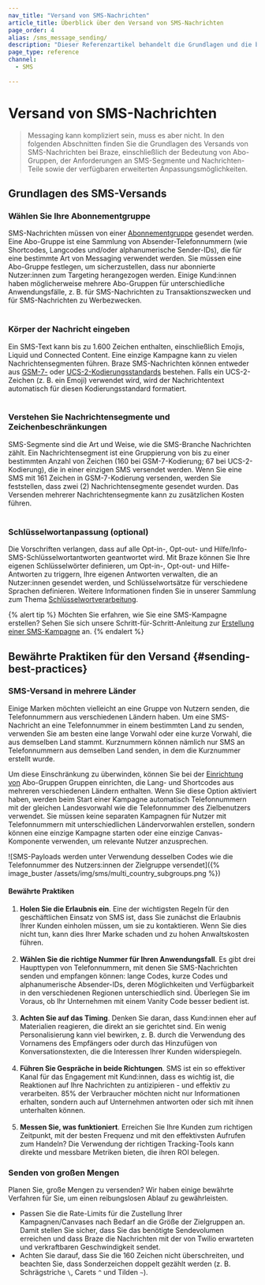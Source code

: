 ```yaml
---
nav_title: "Versand von SMS-Nachrichten"
article_title: Überblick über den Versand von SMS-Nachrichten
page_order: 4
alias: /sms_message_sending/
description: "Dieser Referenzartikel behandelt die Grundlagen und die besten Praktiken des SMS-Versands."
page_type: reference
channel:
  - SMS
  
---
```


# Versand von SMS-Nachrichten

> Messaging kann kompliziert sein, muss es aber nicht. In den folgenden Abschnitten finden Sie die Grundlagen des Versands von SMS-Nachrichten bei Braze, einschließlich der Bedeutung von Abo-Gruppen, der Anforderungen an SMS-Segmente und Nachrichten-Teile sowie der verfügbaren erweiterten Anpassungsmöglichkeiten.

## Grundlagen des SMS-Versands

### Wählen Sie Ihre Abonnementgruppe

SMS-Nachrichten müssen von einer [Abonnementgruppe]({{site.baseurl}}/sms_rcs_subscription_groups/) gesendet werden. Eine Abo-Gruppe ist eine Sammlung von Absender-Telefonnummern (wie Shortcodes, Langcodes und/oder alphanumerische Sender-IDs), die für eine bestimmte Art von Messaging verwendet werden. Sie müssen eine Abo-Gruppe festlegen, um sicherzustellen, dass nur abonnierte Nutzer:innen zum Targeting herangezogen werden. Einige Kund:innen haben möglicherweise mehrere Abo-Gruppen für unterschiedliche Anwendungsfälle, z. B. für SMS-Nachrichten zu Transaktionszwecken und für SMS-Nachrichten zu Werbezwecken.<br><br>

### Körper der Nachricht eingeben

Ein SMS-Text kann bis zu 1.600 Zeichen enthalten, einschließlich Emojis, Liquid und Connected Content. Eine einzige Kampagne kann zu vielen Nachrichtensegmenten führen. Braze SMS-Nachrichten können entweder aus [GSM-7-](https://en.wikipedia.org/wiki/GSM_03.38) oder [UCS-2-Kodierungsstandards](https://en.wikipedia.org/wiki/Universal_Coded_Character_Set) bestehen. Falls ein UCS-2-Zeichen (z. B. ein Emoji) verwendet wird, wird der Nachrichtentext automatisch für diesen Kodierungsstandard formatiert.<br><br> 

### Verstehen Sie Nachrichtensegmente und Zeichenbeschränkungen

SMS-Segmente sind die Art und Weise, wie die SMS-Branche Nachrichten zählt. Ein Nachrichtensegment ist eine Gruppierung von bis zu einer bestimmten Anzahl von Zeichen (160 bei GSM-7-Kodierung; 67 bei UCS-2-Kodierung), die in einer einzigen SMS versendet werden. Wenn Sie eine SMS mit 161 Zeichen in GSM-7-Kodierung versenden, werden Sie feststellen, dass zwei (2) Nachrichtensegmente gesendet wurden. Das Versenden mehrerer Nachrichtensegmente kann zu zusätzlichen Kosten führen.<br><br>

### Schlüsselwortanpassung (optional)

Die Vorschriften verlangen, dass auf alle Opt-in-, Opt-out- und Hilfe/Info-SMS-Schlüsselwortantworten geantwortet wird. Mit Braze können Sie Ihre eigenen Schlüsselwörter definieren, um Opt-in-, Opt-out- und Hilfe-Antworten zu triggern, Ihre eigenen Antworten verwalten, die an Nutzer:innen gesendet werden, und Schlüsselwortsätze für verschiedene Sprachen definieren. Weitere Informationen finden Sie in unserer Sammlung zum Thema [Schlüsselwortverarbeitung]({{site.baseurl}}/user_guide/message_building_by_channel/sms_mms_rcs/keywords/).

{% alert tip %}
Möchten Sie erfahren, wie Sie eine SMS-Kampagne erstellen? Sehen Sie sich unsere Schritt-für-Schritt-Anleitung zur [Erstellung einer SMS-Kampagne]({{site.baseurl}}/user_guide/message_building_by_channel/sms_mms_rcs/sms/create/) an.
{% endalert %}

## Bewährte Praktiken für den Versand {#sending-best-practices}

### SMS-Versand in mehrere Länder

Einige Marken möchten vielleicht an eine Gruppe von Nutzern senden, die Telefonnummern aus verschiedenen Ländern haben. Um eine SMS-Nachricht an eine Telefonnummer in einem bestimmten Land zu senden, verwenden Sie am besten eine lange Vorwahl oder eine kurze Vorwahl, die aus demselben Land stammt. Kurznummern können nämlich nur SMS an Telefonnummern aus demselben Land senden, in dem die Kurznummer erstellt wurde. 

Um diese Einschränkung zu überwinden, können Sie bei der [Einrichtung von]({{site.baseurl}}/user_guide/message_building_by_channel/sms/sms_subscription_group/#setup-process) Abo-Gruppen Gruppen einrichten, die Lang- und Shortcodes aus mehreren verschiedenen Ländern enthalten. Wenn Sie diese Option aktiviert haben, werden beim Start einer Kampagne automatisch Telefonnummern mit der gleichen Landesvorwahl wie die Telefonnummer des Zielbenutzers verwendet. Sie müssen keine separaten Kampagnen für Nutzer mit Telefonnummern mit unterschiedlichen Ländervorwahlen erstellen, sondern können eine einzige Kampagne starten oder eine einzige Canvas-Komponente verwenden, um relevante Nutzer anzusprechen.

\![SMS-Payloads werden unter Verwendung desselben Codes wie die Telefonnummer des Nutzers:innen der Zielgruppe versendet]({% image_buster /assets/img/sms/multi_country_subgroups.png %})

#### Bewährte Praktiken

1. **Holen Sie die Erlaubnis ein**. Eine der wichtigsten Regeln für den geschäftlichen Einsatz von SMS ist, dass Sie zunächst die Erlaubnis Ihrer Kunden einholen müssen, um sie zu kontaktieren. Wenn Sie dies nicht tun, kann dies Ihrer Marke schaden und zu hohen Anwaltskosten führen.<br><br>
2. **Wählen Sie die richtige Nummer für Ihren Anwendungsfall**. Es gibt drei Haupttypen von Telefonnummern, mit denen Sie SMS-Nachrichten senden und empfangen können: lange Codes, kurze Codes und alphanumerische Absender-IDs, deren Möglichkeiten und Verfügbarkeit in den verschiedenen Regionen unterschiedlich sind. Überlegen Sie im Voraus, ob Ihr Unternehmen mit einem Vanity Code besser bedient ist. <br><br>
3. **Achten Sie auf das Timing**. Denken Sie daran, dass Kund:innen eher auf Materialien reagieren, die direkt an sie gerichtet sind. Ein wenig Personalisierung kann viel bewirken, z. B. durch die Verwendung des Vornamens des Empfängers oder durch das Hinzufügen von Konversationstexten, die die Interessen Ihrer Kunden widerspiegeln.<br><br>
4. **Führen Sie Gespräche in beide Richtungen**. SMS ist ein so effektiver Kanal für das Engagement mit Kund:innen, dass es wichtig ist, die Reaktionen auf Ihre Nachrichten zu antizipieren - und effektiv zu verarbeiten. 85% der Verbraucher möchten nicht nur Informationen erhalten, sondern auch auf Unternehmen antworten oder sich mit ihnen unterhalten können.<br><br>
5. **Messen Sie, was funktioniert**. Erreichen Sie Ihre Kunden zum richtigen Zeitpunkt, mit der besten Frequenz und mit den effektivsten Aufrufen zum Handeln? Die Verwendung der richtigen Tracking-Tools kann direkte und messbare Metriken bieten, die ihren ROI belegen. 

### Senden von großen Mengen

Planen Sie, große Mengen zu versenden? Wir haben einige bewährte Verfahren für Sie, um einen reibungslosen Ablauf zu gewährleisten.

- Passen Sie die Rate-Limits für die Zustellung Ihrer Kampagnen/Canvases nach Bedarf an die Größe der Zielgruppen an. Damit stellen Sie sicher, dass Sie das benötigte Sendevolumen erreichen und dass Braze die Nachrichten mit der von Twilio erwarteten und verkraftbaren Geschwindigkeit sendet.
- Achten Sie darauf, dass Sie die 160 Zeichen nicht überschreiten, und beachten Sie, dass Sonderzeichen doppelt gezählt werden (z. B. Schrägstriche `\`, Carets `^` und Tilden `~`). 

